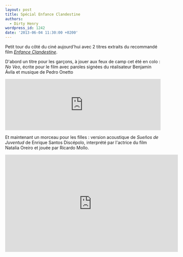 ```yaml
---
layout: post
title: Spécial Enfance Clandestine
authors:
  - Dirty Henry
wordpress_id: 1242
date: '2013-06-04 11:30:00 +0200'
---
```

Petit tour du côté du ciné aujourd'hui avec 2 titres extraits du recommandé film [*Enfance Clandestine*](http://www.allocine.fr/film/fichefilm_gen_cfilm=191079.html).

D'abord un titre pour les garçons, à jouer aux feux de camp cet été en colo : *No Veo*, écrite pour le film avec paroles signées du réalisateur Benjamin Ávila et musique de Pedro Onetto

<iframe width="100%" height="166" scrolling="no" frameborder="no" src="https://w.soundcloud.com/player/?url=http%3A%2F%2Fapi.soundcloud.com%2Ftracks%2F61894158"></iframe>

Et maintenant un morceau pour les filles : version acoustique de *Sueños de Juventud* de Enrique Santos Discépolo, interprété par l'actrice du film Natalia Oreiro et jouée par Ricardo Mollo.

<iframe width="560" height="315" src="http://www.youtube.com/embed/16PbhfvZJYY" frameborder="0" allowfullscreen></iframe>

